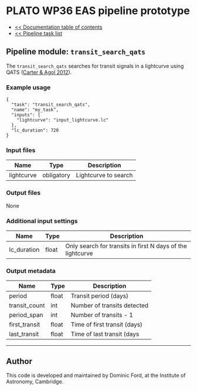 # PLATO WP36 EAS pipeline prototype

* [<< Documentation table of contents](../contents.md)
* [<< Pipeline task list](../task_list.md)

## Pipeline module: `transit_search_qats`

The `transit_search_qats` searches for transit signals in a lightcurve using QATS ([Carter & Agol 2012](https://arxiv.org/abs/1210.5136)).

### Example usage

```
{
  "task": "transit_search_qats",
  "name": "my_task",
  "inputs": {
    "lightcurve": "input_lightcurve.lc"
  },
  "lc_duration": 720
}
```

### Input files

|Name      |Type      |Description         |
|----------|----------|--------------------|
|lightcurve|obligatory|Lightcurve to search|


### Output files

None

### Additional input settings


|Name       |Type      |Description                                               |
|-----------|----------|----------------------------------------------------------|
|lc_duration|float     |Only search for transits in first N days of the lightcurve|

### Output metadata

|Name         |Type |Description                 |
|-------------|-----|----------------------------|
|period       |float|Transit period (days)       |
|transit_count|int  |Number of transits detected |
|period_span  |int  |Number of transits - 1      |
|first_transit|float|Time of first transit (days)|
|last_transit |float|Time of last transit (days  |

---

## Author

This code is developed and maintained by Dominic Ford, at the Institute of Astronomy, Cambridge.